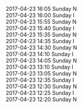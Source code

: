 2017-04-23 16:05 Sunday  N  
2017-04-23 16:00 Sunday  I  
2017-04-23 15:55 Sunday  N  
2017-04-23 15:40 Sunday  I  
2017-04-23 15:35 Sunday  N  
2017-04-23 14:35 Sunday  I  
2017-04-23 14:30 Sunday  N  
2017-04-23 14:10 Sunday  I  
2017-04-23 14:05 Sunday  N  
2017-04-23 13:10 Sunday  I  
2017-04-23 13:05 Sunday  N  
2017-04-23 12:35 Sunday  I  
2017-04-23 12:30 Sunday  N  
2017-04-23 12:25 Sunday  I  
2017-04-23 12:20 Sunday  N  
